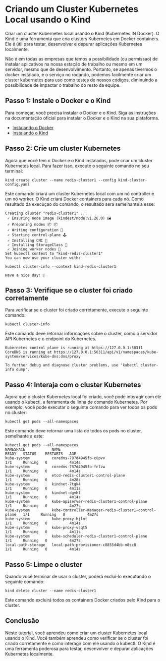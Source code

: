 # Criando um Cluster Kubernetes Local usando o Kind

Criar um cluster Kubernetes local usando o Kind (Kubernetes IN Docker). O Kind é uma ferramenta que cria clusters Kubernetes em Docker containers. Ele é útil para testar, desenvolver e depurar aplicações Kubernetes localmente.

Não é em todas as empresas que temos a possibilidade (ou permissao) de instalar aplicativos na nossa estação de trabalho ou mesmo em um servidor, mesmo que de desenvolvimento. Portanto, se apenas tivermos o docker instalado, e o serviço no rodando, podemos facilmente criar um cluster kubernetes para uso como testes de nossos códigos, diminuindo a possibilidade de impactar o trabalho do resto da equipe.

## Passo 1: Instale o Docker e o Kind

Para começar, você precisa instalar o Docker e o Kind. Siga as instruções na documentação oficial para instalar o Docker e o Kind na sua plataforma.

- [Instalando o Docker](https://docs.docker.com/engine/install/)
- [Instalando o Kind](https://kind.sigs.k8s.io/docs/user/quick-start/#installation)

## Passo 2: Crie um cluster Kubernetes

Agora que você tem o Docker e o Kind instalados, pode criar um cluster Kubernetes local. Para fazer isso, execute o seguinte comando no seu terminal:
```
kind create cluster --name redis-cluster1 --config kind-cluster-config.yaml
```
Este comando criará um cluster Kubernetes local com um nó controller e um nó worker. O Kind criará Docker containers para cada nó. Como resultado da execuçao do comando, o resultado sera semelhante a esse:

```
Creating cluster "redis-cluster1" ...
 ✓ Ensuring node image (kindest/node:v1.26.0) 🖼
 ✓ Preparing nodes 📦 📦
 ✓ Writing configuration 📜
 ✓ Starting control-plane 🕹️
 ✓ Installing CNI 🔌
 ✓ Installing StorageClass 💾
 ✓ Joining worker nodes 🚜
Set kubectl context to "kind-redis-cluster1"
You can now use your cluster with:

kubectl cluster-info --context kind-redis-cluster1

Have a nice day! 👋
```
## Passo 3: Verifique se o cluster foi criado corretamente

Para verificar se o cluster foi criado corretamente, execute o seguinte comando:
```
kubectl cluster-info
```

Este comando deve retornar informações sobre o cluster, como o servidor API Kubernetes e o endpoint do Kubernetes.

```
Kubernetes control plane is running at https://127.0.0.1:50311
CoreDNS is running at https://127.0.0.1:50311/api/v1/namespaces/kube-system/services/kube-dns:dns/proxy

To further debug and diagnose cluster problems, use 'kubectl cluster-info dump'.
```

## Passo 4: Interaja com o cluster Kubernetes

Agora que o cluster Kubernetes local foi criado, você pode interagir com ele usando o kubectl, a ferramenta de linha de comando Kubernetes. Por exemplo, você pode executar o seguinte comando para ver todos os pods no cluster:
```
kubectl get pods --all-namespaces
```

Este comando deve retornar uma lista de todos os pods no cluster, semelhante a este: 

```
kubectl get pods --all-namespaces
NAMESPACE            NAME                                                   READY   STATUS    RESTARTS   AGE
kube-system          coredns-787d4945fb-c8pvv                               1/1     Running   0          4m14s
kube-system          coredns-787d4945fb-fnlzw                               1/1     Running   0          4m14s
kube-system          etcd-redis-cluster1-control-plane                      1/1     Running   0          4m28s
kube-system          kindnet-7tgk4                                          1/1     Running   0          4m11s
kube-system          kindnet-dgvhl                                          1/1     Running   0          4m14s
kube-system          kube-apiserver-redis-cluster1-control-plane            1/1     Running   0          4m27s
kube-system          kube-controller-manager-redis-cluster1-control-plane   1/1     Running   0          4m27s
kube-system          kube-proxy-hjlmt                                       1/1     Running   0          4m14s
kube-system          kube-proxy-vsqt5                                       1/1     Running   0          4m11s
kube-system          kube-scheduler-redis-cluster1-control-plane            1/1     Running   0          4m27s
local-path-storage   local-path-provisioner-c8855d4bb-m8sc8                 1/1     Running   0          4m14s
```

## Passo 5: Limpe o cluster

Quando você terminar de usar o cluster, poderá excluí-lo executando o seguinte comando:

```
kind delete cluster --name redis-cluster1
```

Este comando excluirá todos os containers Docker criados pelo Kind para o cluster.

## Conclusão

Neste tutorial, você aprendeu como criar um cluster Kubernetes local usando o Kind. Você também aprendeu como verificar se o cluster foi criado corretamente e como interagir com ele usando o kubectl. O Kind é uma ferramenta poderosa para testar, desenvolver e depurar aplicações Kubernetes localmente.
